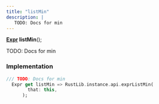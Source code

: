 ```yaml
---
title: "listMin"
description: |
   TODO: Docs for min
---
```

<span class="dart-code"><strong>[Expr] listMin</strong>();</span>

 TODO: Docs for min
### Implementation
```dart
/// TODO: Docs for min
  Expr get listMin => RustLib.instance.api.exprListMin(
        that: this,
      );
```

[Expr]: /reference/classes/expr/